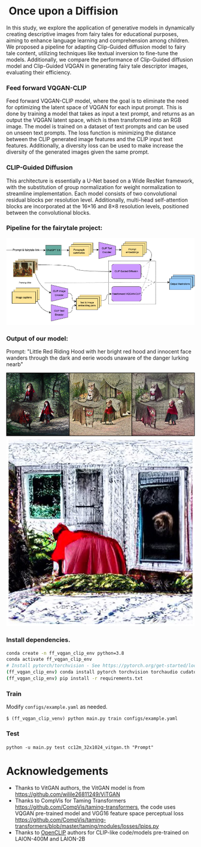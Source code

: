 #  Once upon a Diffision

In this study, we explore the application of generative models in dynamically creating descriptive images from fairy tales for educational purposes, aiming to enhance language learning and comprehension among children. We proposed a pipeline for adapting Clip-Guided diffusion model to fairy tale content, utilizing techniques like textual inversion to fine-tune the models. Additionally, we compare the performance of Clip-Guided diffusion model and Clip-Guided VQGAN in generating fairy tale descriptor images, evaluating their efficiency.

### Feed forward VQGAN-CLIP
Feed forward VQGAN-CLIP model, where the goal is to eliminate the need for optimizing the latent space of VQGAN for each input prompt. This  is done by training a model that takes as input a text prompt, and returns as an output the VQGAN latent space, which is then transformed into an RGB image. The model is trained on a dataset of text prompts
and can be used on unseen text prompts. The loss function is minimizing the distance between the CLIP generated image features and the CLIP input text features. Additionally, a diversity loss can be used to make increase the diversity of the generated images given the same prompt.

### CLIP-Guided Diffusion
This architecture is essentially a U-Net based on a Wide ResNet framework, with the substitution of group normalization for weight normalization to streamline implementation. Each model consists of two convolutional residual blocks per resolution level. Additionally, multi-head self-attention blocks are incorporated at the 16×16 and 8×8 resolution levels, positioned between the convolutional blocks. 

### Pipeline for the fairytale project:

![Fairytale Pipeline](fairytale_pipeline.png)

### Output of our model:

Prompt: "Little Red Riding Hood with her bright red hood and innocent face wanders through the dark and eerie woods unaware of the danger lurking nearb"

![Fairytale Pipeline](gen.png)
![Fairytale Pipeline](diffusion_model_output.jpg)
### Install dependencies. 

```bash
conda create -n ff_vqgan_clip_env python=3.8
conda activate ff_vqgan_clip_env
# Install pytorch/torchvision - See https://pytorch.org/get-started/locally/ for more info.
(ff_vqgan_clip_env) conda install pytorch torchvision torchaudio cudatoolkit=11.1 -c pytorch -c nvidia
(ff_vqgan_clip_env) pip install -r requirements.txt
```

### Train

Modify `configs/example.yaml` as needed.  

```
$ (ff_vqgan_clip_venv) python main.py train configs/example.yaml
```

### Test
`python -u main.py test cc12m_32x1024_vitgan.th "Prompt"`

# Acknowledgements
- Thanks to VitGAN authors, the VitGAN model is from <https://github.com/wilile26811249/ViTGAN>
- Thanks to CompVis for Taming Transformers <https://github.com/CompVis/taming-transformers>, the code uses VQGAN pre-trained model and
VGG16 feature space perceptual loss <https://github.com/CompVis/taming-transformers/blob/master/taming/modules/losses/lpips.py>
- Thanks to [OpenCLIP](https://github.com/mlfoundations/open_clip) authors for CLIP-like code/models pre-trained on LAION-400M and LAION-2B
